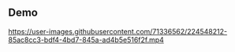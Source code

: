 ## Demo

https://user-images.githubusercontent.com/71336562/224548212-85ac8cc3-bdf4-4bd7-845a-ad4b5e516f2f.mp4

